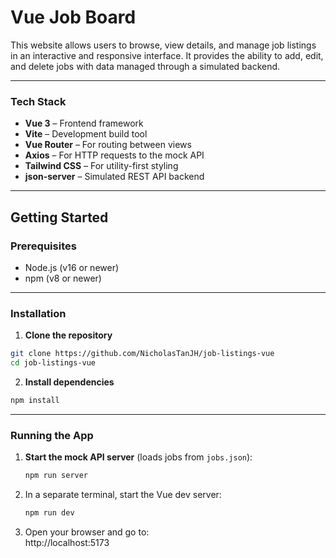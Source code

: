 # Vue Job Board

This website allows users to browse, view details, and manage job listings in an interactive and responsive interface. It provides the ability to add, edit, and delete jobs with data managed through a simulated backend.

---

### Tech Stack

- **Vue 3** – Frontend framework
- **Vite** – Development build tool
- **Vue Router** – For routing between views
- **Axios** – For HTTP requests to the mock API
- **Tailwind CSS** – For utility-first styling
- **json-server** – Simulated REST API backend

---

## Getting Started

### Prerequisites

- Node.js (v16 or newer)
- npm (v8 or newer)

---

### Installation

1. **Clone the repository**

```bash
git clone https://github.com/NicholasTanJH/job-listings-vue
cd job-listings-vue
```

2. **Install dependencies**
```bash
npm install
```

---

### Running the App

1. **Start the mock API server** (loads jobs from `jobs.json`):
   ```bash
   npm run server
   ```

2. In a separate terminal, start the Vue dev server:
   ```bash
   npm run dev
   ```

3. Open your browser and go to:  
   http://localhost:5173